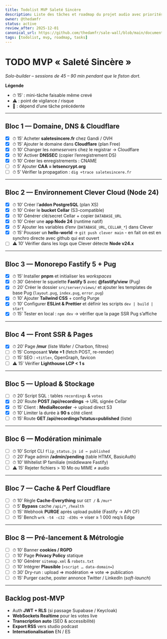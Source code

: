 ```yaml
---
title: Todolist MVP Saleté Sincère
description: Liste des tâches et roadmap du projet audio avec priorités et estimations
owner: @thedamfr
status: active
review_after: 2025-12-01
canonical_url: https://github.com/thedamfr/sale-wall/blob/main/documentation/todolist.md
tags: [todolist, mvp, roadmap, tasks]
---
```


# TODO MVP « Saleté Sincère »
*Solo-builder – sessions de 45 – 90 min pendant que le fiston dort.*

**Légende**  
- ⏱ 15′ : mini-tâche faisable même crevé  
- ⚠︎ : point de vigilance / risque  
- 🔄 : dépend d’une tâche précédente  

---

## Bloc 1 — Domaine, DNS & Cloudflare
- [x] ⏱ 15′ Acheter **saletesincere.fr** chez Gandi / OVH  
- [x] ⏱ 15′ Ajouter le domaine dans **Cloudflare** (plan Free)  
- [x] ⏱ 10′ Changer les *nameservers* chez le registrar → Cloudflare  
- [x] ⏱ 10′ Activer **DNSSEC** (copier l’enregistrement DS)  
- [x] ⏱ 10′ Créer les enregistrements : CNAME
- [ ] ⏱ 5′ Ajouter **CAA = letsencrypt.org**  
- [ ] ⏱ 5′ Vérifier la propagation : `dig +trace saletesincere.fr`

---

## Bloc 2 — Environnement Clever Cloud (Node 24)
- [x] ⏱ 10′ Créer l’**addon PostgreSQL** (plan XS)  
- [x] ⏱ 10′ Créer le **bucket Cellar** (S3-compatible)  
- [x] ⏱ 10′ Générer clé/secret Cellar + copier `DATABASE_URL`  
- [x] ⏱ 10′ Créer une **app Node 24** (runtime natif)  
- [x] ⏱ 5′ Ajouter les variables d’env (`DATABASE_URL`, `CELLAR_*`) dans Clever  
- [x] ⏱ 15′ Pousser un **hello-world** → `git push clever main`  - en fait on est en synchro directe avec github qui est ouvert
- [ ] ⚠︎ 10′ Vérifier dans les logs que Clever détecte **Node v24.x**

---

## Bloc 3 — Monorepo Fastify 5 + Pug
- [x] ⏱ 15′ Installer **pnpm** et initialiser les *workspaces*  
- [x] ⏱ 30′ Générer le squelette **Fastify 5** avec **@fastify/view** (Pug)  
- [x] ⏱ 20′ Créer le dossier `src/server/views/` et ajouter les templates de base Pug (`layout.pug`, `index.pug`, `error.pug`)  
- [x] ⏱ 10′ Ajouter **Tailwind CSS** + config Purge  
- [x] ⏱ 10′ Configurer **ESLint & Prettier** et définir les scripts `dev | build | start`  
- [x] ⏱ 15′ Tester en local : `npm dev` → vérifier que la page SSR Pug s’affiche  

---

## Bloc 4 — Front SSR & Pages
- [x] ⏱ 20′ Page **/mur** (liste Wafer / Charbon, filtres)  
- [ ] ⏱ 15′ Composant **Vote +1** (fetch POST, re-render)  
- [ ] ⏱ 15′ SEO : `<title>`, OpenGraph, favicon  
- [ ] ⚠︎ 15′ Vérifier **Lighthouse LCP < 1 s**

---

## Bloc 5 — Upload & Stockage
- [ ] ⏱ 20′ Script SQL : tables `recordings` & `votes`  
- [x] ⏱ 20′ Route **POST /api/recordings** → URL signée Cellar  
- [x] ⏱ 15′ Client : **MediaRecorder** → upload direct S3  
- [x] ⏱ 10′ Limiter la durée à **90 s** côté client  
- [ ] ⏱ 15′ Route **GET /api/recordings?status=published** (liste)

---

## Bloc 6 — Modération minimale
- [ ] ⏱ 10′ Script CLI `flip_status.js id → published`  
- [ ] ⏱ 20′ Page admin **/admin/pending** (table HTMX, BasicAuth)  
- [ ] ⏱ 10′ Whitelist IP familiale (middleware Fastify)  
- [ ] ⚠︎ 15′ Rejeter fichiers > 10 Mo ou MIME ≠ audio

---

## Bloc 7 — Cache & Perf Cloudflare
- [ ] ⏱ 10′ Règle **Cache-Everything** sur `GET /` & `/mur*`  
- [ ] ⏱ 5′ **Bypass** cache `/api/*`, `/health`  
- [ ] ⏱ 15′ Webhook **PURGE** après upload publié (Fastify → API CF)  
- [ ] ⏱ 15′ Bench `wrk -t4 -c32 -d30s` → viser ≥ 1 000 req/s Edge

---

## Bloc 8 — Pré-lancement & Métrologie
- [ ] ⏱ 10′ Banner **cookies / RGPD**  
- [ ] ⏱ 10′ Page **Privacy Policy** statique  
- [ ] ⏱ 10′ Générer `sitemap.xml` & `robots.txt`  
- [ ] ⏱ 10′ Intégrer **Plausible** (`<script … data-domain=`)  
- [ ] ⏱ 30′ Dry-run : upload ⇒ modération ⇒ vote ⇒ publication  
- [ ] ⏱ 15′ Purger cache, poster annonce Twitter / LinkedIn (*soft-launch*)

---

## Backlog post-MVP
- Auth **JWT + RLS** (si passage Supabase / Keycloak)  
- **WebSockets Realtime** pour les votes live  
- **Transcription auto** (SEO & accessibilité)  
- **Export RSS** vers studio podcast  
- **Internationalisation** EN / ES  
